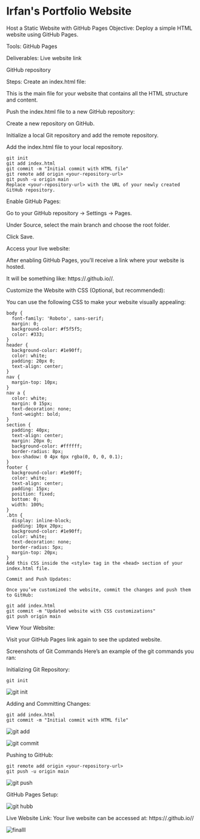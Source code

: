 # Irfan's Portfolio Website
Host a Static Website with GitHub Pages
Objective:
Deploy a simple HTML website using GitHub Pages.

Tools:
GitHub Pages

Deliverables:
Live website link

GitHub repository

Steps:
Create an index.html file:

This is the main file for your website that contains all the HTML structure and content.

Push the index.html file to a new GitHub repository:

Create a new repository on GitHub.

Initialize a local Git repository and add the remote repository.

Add the index.html file to your local repository.

```
git init
git add index.html
git commit -m "Initial commit with HTML file"
git remote add origin <your-repository-url>
git push -u origin main
Replace <your-repository-url> with the URL of your newly created GitHub repository.
```

Enable GitHub Pages:

Go to your GitHub repository → Settings → Pages.

Under Source, select the main branch and choose the root folder.

Click Save.

Access your live website:

After enabling GitHub Pages, you’ll receive a link where your website is hosted.

It will be something like: https://<your-username>.github.io/<your-repository-name>/.

Customize the Website with CSS (Optional, but recommended):

You can use the following CSS to make your website visually appealing:

```
body {
  font-family: 'Roboto', sans-serif;
  margin: 0;
  background-color: #f5f5f5;
  color: #333;
}
header {
  background-color: #1e90ff;
  color: white;
  padding: 20px 0;
  text-align: center;
}
nav {
  margin-top: 10px;
}
nav a {
  color: white;
  margin: 0 15px;
  text-decoration: none;
  font-weight: bold;
}
section {
  padding: 40px;
  text-align: center;
  margin: 20px 0;
  background-color: #ffffff;
  border-radius: 8px;
  box-shadow: 0 4px 6px rgba(0, 0, 0, 0.1);
}
footer {
  background-color: #1e90ff;
  color: white;
  text-align: center;
  padding: 15px;
  position: fixed;
  bottom: 0;
  width: 100%;
}
.btn {
  display: inline-block;
  padding: 10px 20px;
  background-color: #1e90ff;
  color: white;
  text-decoration: none;
  border-radius: 5px;
  margin-top: 20px;
}
Add this CSS inside the <style> tag in the <head> section of your index.html file.

Commit and Push Updates:

Once you’ve customized the website, commit the changes and push them to GitHub:
```

```
git add index.html
git commit -m "Updated website with CSS customizations"
git push origin main
```

View Your Website:

Visit your GitHub Pages link again to see the updated website.

Screenshots of Git Commands
Here’s an example of the git commands you ran:

Initializing Git Repository:
```
git init
```
![git init](https://github.com/user-attachments/assets/573a4cda-045d-4193-b117-87ba87fb23c0)

Adding and Committing Changes:
```
git add index.html
git commit -m "Initial commit with HTML file"
```
![git add](https://github.com/user-attachments/assets/b80776ec-582c-452e-a8ef-b4c218ad238e)

![git commit](https://github.com/user-attachments/assets/481e86ec-a865-451e-96d1-8ba57a43bb5a)

Pushing to GitHub:
```
git remote add origin <your-repository-url>
git push -u origin main
```
![git push](https://github.com/user-attachments/assets/41ea4818-219f-429b-87ab-bc78f0c4c314)

GitHub Pages Setup:

![git hubb](https://github.com/user-attachments/assets/afc6ca61-cd99-447c-ba91-6b12270317d2)

Live Website Link:
Your live website can be accessed at:
https://<your-username>.github.io/<your-repository-name>/

![finalll](https://github.com/user-attachments/assets/0e7673b1-19e1-4a57-9762-4fa9fd6a16e5)
